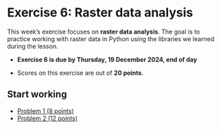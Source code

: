 # Exercise 6: Raster data analysis

This week’s exercise focuses on  **raster data analysis**. The goal is to practice working with raster data in Python using the libraries we learned during the lesson. 

- **Exercise 6 is due by Thursday, 19 December 2024, end of day**

- Scores on this exercise are out of **20 points**.

## Start working

- [Problem 1 (8 points)](Exercise-6-problem-1.ipynb)
- [Problem 2 (12 points)](Exercise-6-problem-2.ipynb)


